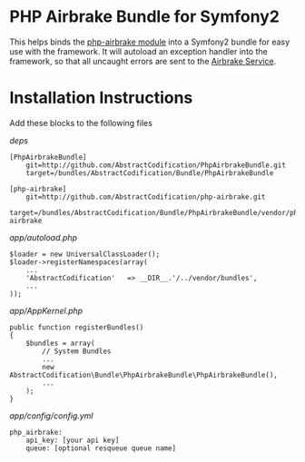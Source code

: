 PHP Airbrake Bundle for Symfony2
================================

This helps binds the [php-airbrake module](https://github.com/nodrew/php-airbrake) into a Symfony2 bundle for easy use with the framework. It will autoload an exception handler into the framework, so that all uncaught errors are sent to the [Airbrake Service](http://airbrake.io).

Installation Instructions
=========================

Add these blocks to the following files

*deps*

```
[PhpAirbrakeBundle]
    git=http://github.com/AbstractCodification/PhpAirbrakeBundle.git
    target=/bundles/AbstractCodification/Bundle/PhpAirbrakeBundle
    
[php-airbrake]
    git=http://github.com/AbstractCodification/php-airbrake.git
    target=/bundles/AbstractCodification/Bundle/PhpAirbrakeBundle/vendor/php-airbrake
```

*app/autoload.php*

```
$loader = new UniversalClassLoader();
$loader->registerNamespaces(array(
    ...
    'AbstractCodification'   => __DIR__.'/../vendor/bundles',
    ...
));
```

*app/AppKernel.php*

```
public function registerBundles()
{
    $bundles = array(
        // System Bundles
        ...
        new AbstractCodification\Bundle\PhpAirbrakeBundle\PhpAirbrakeBundle(),
        ...
    );
}
```

*app/config/config.yml*

```
php_airbrake:
    api_key: [your api key]
    queue: [optional resqueue queue name]
```
